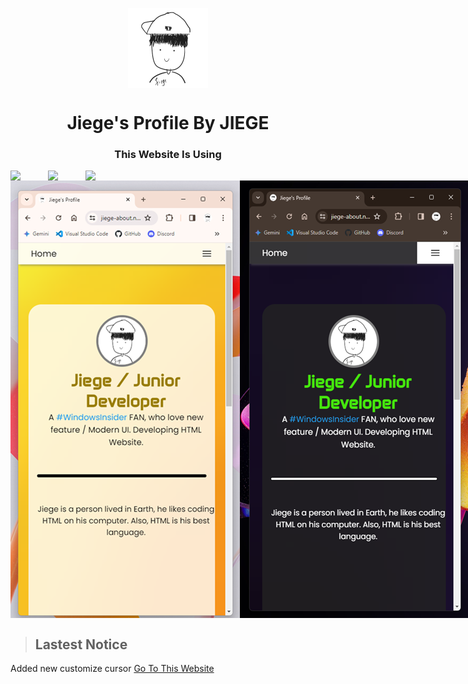 <p align="center">
  <img width="128" align="center" src="/favicon/android-chrome-512x512.png">
</p>
<h1 align="center">Jiege's Profile By JIEGE</h1>

<h3 align="center">This Website Is Using</h3>
<div align="center">
  <div style="display: flex;">
    <img style="width: 60px;" src="https://cdn.jsdelivr.net/gh/devicons/devicon@latest/icons/html5/html5-original.svg">
    <img style="width: 60px;" src="https://cdn.jsdelivr.net/gh/devicons/devicon@latest/icons/css3/css3-original.svg">
    <img style="width: 60px;" src="https://cdn.jsdelivr.net/gh/devicons/devicon@latest/icons/javascript/javascript-original.svg">
  </div>
</div>

<div align="center">
  <div style="display: flex;">
    <img src="/screenshot/readme-image.png" style="vertical-align: top;" />
    <img src="/screenshot/readme-image-2.png" />
  </div>
</div>

> ## Lastest Notice
Added new customize cursor
[Go To This Website](https://jiege-about.netlify.app)

